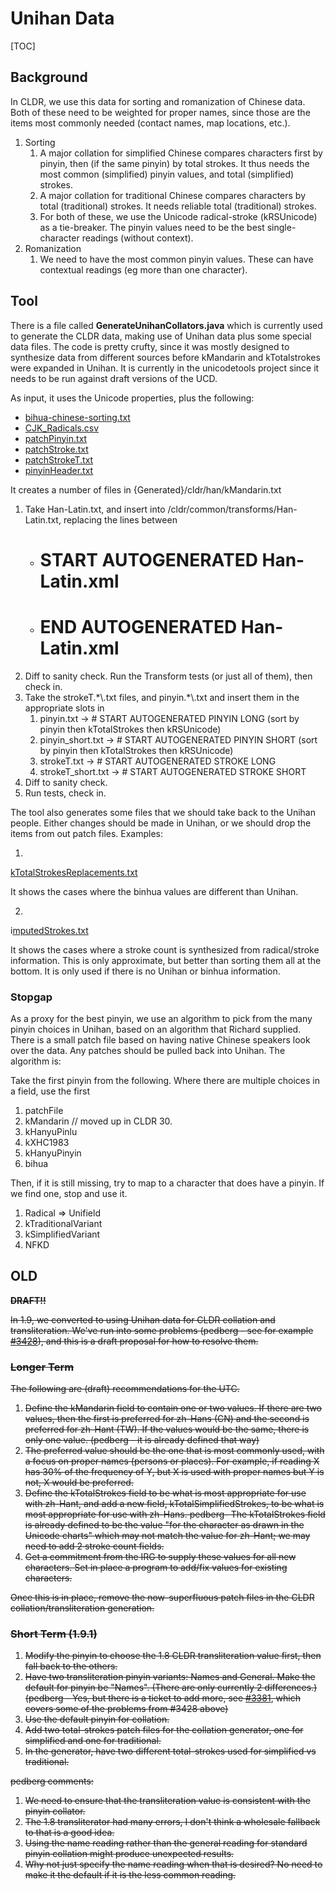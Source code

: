 # Unihan Data

[TOC]

## Background

In CLDR, we use this data for sorting and romanization of Chinese data. Both of
these need to be weighted for proper names, since those are the items most
commonly needed (contact names, map locations, etc.).

1.  Sorting
    1.  A major collation for simplified Chinese compares characters first by
        pinyin, then (if the same pinyin) by total strokes. It thus needs the
        most common (simplified) pinyin values, and total (simplified) strokes.
    2.  A major collation for traditional Chinese compares characters by total
        (traditional) strokes. It needs reliable total (traditional) strokes.
    3.  For both of these, we use the Unicode radical-stroke (kRSUnicode) as a
        tie-breaker. The pinyin values need to be the best single-character
        readings (without context).
2.  Romanization
    1.  We need to have the most common pinyin values. These can have contextual
        readings (eg more than one character).

## Tool

There is a file called **GenerateUnihanCollators.java** which is currently used
to generate the CLDR data, making use of Unihan data plus some special data
files. The code is pretty crufty, since it was mostly designed to synthesize
data from different sources before kMandarin and kTotalstrokes were expanded in
Unihan. It is currently in the unicodetools project since it needs to be run
against draft versions of the UCD.

As input, it uses the Unicode properties, plus the following:

*   [bihua-chinese-sorting.txt](http://unicode.org/repos/unicodetools/trunk/unicodetools/org/unicode/draft/bihua-chinese-sorting.txt)
*   [CJK_Radicals.csv](http://unicode.org/repos/unicodetools/trunk/unicodetools/org/unicode/draft/CJK_Radicals.csv)
*   [patchPinyin.txt](http://unicode.org/repos/unicodetools/trunk/unicodetools/org/unicode/draft/patchPinyin.txt)
*   [patchStroke.txt](http://unicode.org/repos/unicodetools/trunk/unicodetools/org/unicode/draft/patchStroke.txt)
*   [patchStrokeT.txt](http://unicode.org/repos/unicodetools/trunk/unicodetools/org/unicode/draft/patchStrokeT.txt)
*   [pinyinHeader.txt](http://unicode.org/repos/unicodetools/trunk/unicodetools/org/unicode/draft/pinyinHeader.txt)

It creates a number of files in {Generated}/cldr/han/kMandarin.txt

1.  Take Han-Latin.txt, and insert into /cldr/common/transforms/Han-Latin.txt,
    replacing the lines between
    *   # START AUTOGENERATED Han-Latin.xml
    *   # END AUTOGENERATED Han-Latin.xml
2.  Diff to sanity check. Run the Transform tests (or just all of them), then
    check in.
3.  Take the strokeT.\*\\.txt files, and pinyin.\*\\.txt and insert them in the
    appropriate slots in
    1.  pinyin.txt → # START AUTOGENERATED PINYIN LONG (sort by pinyin then
        kTotalStrokes then kRSUnicode)
    2.  pinyin_short.txt → # START AUTOGENERATED PINYIN SHORT (sort by pinyin
        then kTotalStrokes then kRSUnicode)
    3.  strokeT.txt → # START AUTOGENERATED STROKE LONG
    4.  strokeT_short.txt → # START AUTOGENERATED STROKE SHORT
4.  Diff to sanity check.
5.  Run tests, check in.

The tool also generates some files that we should take back to the Unihan
people. Either changes should be made in Unihan, or we should drop the items
from out patch files. Examples:

1.
[kTotalStrokesReplacements.txt](http://unicode.org/repos/cldr-tmp/trunk/dropbox/han/kTotalStrokesReplacements.txt)

It shows the cases where the binhua values are different than Unihan.

2.
i[mputedStrokes.txt](http://unicode.org/repos/cldr-tmp/trunk/dropbox/han/imputedStrokes.txt)

It shows the cases where a stroke count is synthesized from radical/stroke
information. This is only approximate, but better than sorting them all at the
bottom. It is only used if there is no Unihan or binhua information.

### Stopgap

As a proxy for the best pinyin, we use an algorithm to pick from the many pinyin
choices in Unihan, based on an algorithm that Richard supplied. There is a small
patch file based on having native Chinese speakers look over the data. Any
patches should be pulled back into Unihan. The algorithm is:

Take the first pinyin from the following. Where there are multiple choices in a
field, use the first

1.  patchFile
2.  kMandarin // moved up in CLDR 30.
3.  kHanyuPinlu
4.  kXHC1983
5.  kHanyuPinyin
6.  bihua

Then, if it is still missing, try to map to a character that does have a pinyin.
If we find one, stop and use it.

1.  Radical => Unifield
2.  kTraditionalVariant
3.  kSimplifiedVariant
4.  NFKD

## OLD

**~~DRAFT!!~~**

~~In 1.9, we converted to using Unihan data for CLDR collation and
transliteration. We've run into some problems (pedberg - see for example
[#3428](http://unicode.org/cldr/trac/ticket/3428)), and this is a draft proposal
for how to resolve them.~~

### ~~Longer Term~~

~~The following are (draft) recommendations for the UTC.~~

1.  ~~Define the kMandarin field to contain one or two values. If there are two
    values, then the first is preferred for zh-Hans (CN) and the second is
    preferred for zh-Hant (TW). If the values would be the same, there is only
    one value. (pedberg - it is already defined that way)~~
2.  ~~The preferred value should be the one that is most commonly used, with a
    focus on proper names (persons or places). For example, if reading X has 30%
    of the frequency of Y, but X is used with proper names but Y is not, X would
    be preferred.~~
3.  ~~Define the kTotalStrokes field to be what is most appropriate for use with
    zh-Hant, and add a new field, kTotalSimplifiedStrokes, to be what is most
    appropriate for use with zh-Hans. pedberg- The kTotalStrokes field is
    already defined to be the value "for the character as drawn in the Unicode
    charts" which may not match the value for zh-Hant; we may need to add 2
    stroke count fields.~~
4.  ~~Get a commitment from the IRG to supply these values for all new
    characters. Set in place a program to add/fix values for existing
    characters.~~

~~Once this is in place, remove the now-superfluous patch files in the CLDR
collation/transliteration generation.~~

### ~~Short Term (1.9.1)~~

1.  ~~Modify the pinyin to choose the 1.8 CLDR transliteration value first, then
    fall back to the others.~~
2.  ~~Have two transliteration pinyin variants: Names and General. Make the
    default for pinyin be "Names". (There are only currently 2 differences.)
    (pedberg - Yes, but there is a ticket to add more, see
    [#3381](http://unicode.org/cldr/trac/ticket/3381), which covers some of the
    problems from #3428 above)~~
3.  ~~Use the default pinyin for collation.~~
4.  ~~Add two total-strokes patch files for the collation generator, one for
    simplified and one for traditional.~~
5.  ~~In the generator, have two different total-strokes used for simplified vs
    traditional.~~

~~pedberg comments:~~

1.  ~~We need to ensure that the transliteration value is consistent with the
    pinyin collator.~~
2.  ~~The 1.8 transliterator had many errors, I don't think a wholesale fallback
    to that is a good idea.~~
3.  ~~Using the name reading rather than the general reading for standard pinyin
    collation might produce unexpected results.~~
4.  ~~Why not just specify the name reading when that is desired? No need to
    make it the default if it is the less common reading.~~
